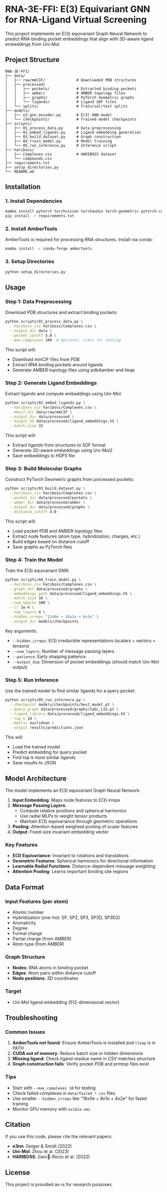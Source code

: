 # RNA-3E-FFI: E(3) Equivariant GNN for RNA-Ligand Virtual Screening

This project implements an E(3) equivariant Graph Neural Network to predict RNA binding pocket embeddings that align with 3D-aware ligand embeddings from Uni-Mol.

## Project Structure

```
RNA-3E-FFI/
├── data/
│   ├── raw/mmCIF/              # Downloaded PDB structures
│   ├── processed/
│   │   ├── pockets/            # Extracted binding pockets
│   │   ├── amber/              # AMBER topology files
│   │   ├── graphs/             # PyTorch Geometric graphs
│   │   └── ligands/            # Ligand SDF files
│   └── splits/                 # Train/val/test splits
├── models/
│   ├── e3_gnn_encoder.py       # E(3) GNN model
│   └── checkpoints/            # Trained model checkpoints
├── scripts/
│   ├── 01_process_data.py      # Data preprocessing
│   ├── 02_embed_ligands.py     # Ligand embedding generation
│   ├── 03_build_dataset.py     # Graph construction
│   ├── 04_train_model.py       # Model training
│   └── 05_run_inference.py     # Inference script
├── hariboss/
│   ├── Complexes.csv           # HARIBOSS dataset
│   └── compounds.csv
├── requirements.txt
├── setup_directories.py
└── README.md
```

## Installation

### 1. Install Dependencies

```bash
mamba install pytorch torchvision torchaudio torch-geometric pytorch-cuda=12.1 -c pytorch-nightly -c nvidia
pip install -r requirements.txt
```

### 2. Install AmberTools

AmberTools is required for processing RNA structures. Install via conda:

```bash
mamba install -c conda-forge ambertools
```

### 3. Setup Directories

```bash
python setup_directories.py
```

## Usage

### Step 1: Data Preprocessing

Download PDB structures and extract binding pockets:

```bash
python scripts/01_process_data.py \
  --hariboss_csv hariboss/Complexes.csv \
  --output_dir data \
  --pocket_cutoff 5.0 \
  --max_complexes 100  # Optional: limit for testing
```

This script will:
- Download mmCIF files from PDB
- Extract RNA binding pockets around ligands
- Generate AMBER topology files using pdb4amber and tleap

### Step 2: Generate Ligand Embeddings

Extract ligands and compute embeddings using Uni-Mol:

```bash
python scripts/02_embed_ligands.py \
  --hariboss_csv hariboss/Complexes.csv \
  --mmcif_dir data/raw/mmCIF \
  --output_dir data/processed \
  --output_h5 data/processed/ligand_embeddings.h5 \
  --batch_size 32
```

This script will:
- Extract ligands from structures to SDF format
- Generate 3D-aware embeddings using Uni-Mol2
- Save embeddings to HDF5 file

### Step 3: Build Molecular Graphs

Construct PyTorch Geometric graphs from processed pockets:

```bash
python scripts/03_build_dataset.py \
  --hariboss_csv hariboss/Complexes.csv \
  --pocket_dir data/processed/pockets \
  --amber_dir data/processed/amber \
  --output_dir data/processed/graphs \
  --distance_cutoff 4.0
```

This script will:
- Load pocket PDB and AMBER topology files
- Extract node features (atom type, hybridization, charges, etc.)
- Build edges based on distance cutoff
- Save graphs as PyTorch files

### Step 4: Train the Model

Train the E(3) equivariant GNN:

```bash
python scripts/04_train_model.py \
  --hariboss_csv hariboss/Complexes.csv \
  --graph_dir data/processed/graphs \
  --embeddings_path data/processed/ligand_embeddings.h5 \
  --batch_size 16 \
  --num_epochs 100 \
  --lr 1e-4 \
  --num_layers 4 \
  --hidden_irreps "32x0e + 16x1o + 8x2e" \
  --output_dir models/checkpoints
```

Key arguments:
- `--hidden_irreps`: E(3) irreducible representations (scalars + vectors + tensors)
- `--num_layers`: Number of message passing layers
- `--patience`: Early stopping patience
- `--output_dim`: Dimension of pocket embeddings (should match Uni-Mol output)

### Step 5: Run Inference

Use the trained model to find similar ligands for a query pocket:

```bash
python scripts/05_run_inference.py \
  --checkpoint models/checkpoints/best_model.pt \
  --query_graph data/processed/graphs/1abc_LIG.pt \
  --ligand_library data/processed/ligand_embeddings.h5 \
  --top_k 10 \
  --metric euclidean \
  --output results/predictions.json
```

This will:
- Load the trained model
- Predict embedding for query pocket
- Find top-k most similar ligands
- Save results to JSON

## Model Architecture

The model implements an E(3) equivariant Graph Neural Network:

1. **Input Embedding**: Maps node features to E(3) irreps
2. **Message Passing Layers**:
   - Compute relative positions and spherical harmonics
   - Use radial MLPs to weight tensor products
   - Maintain E(3) equivariance through geometric operations
3. **Pooling**: Attention-based weighted pooling of scalar features
4. **Output**: Fixed-size invariant embedding vector

### Key Features

- **E(3) Equivariance**: Invariant to rotations and translations
- **Geometric Features**: Spherical harmonics for directional information
- **Learnable Radial Functions**: Distance-dependent message weighting
- **Attention Pooling**: Learns important binding site regions

## Data Format

### Input Features (per atom)
- Atomic number
- Hybridization (one-hot: SP, SP2, SP3, SP3D, SP3D2)
- Aromaticity
- Degree
- Formal charge
- Partial charge (from AMBER)
- Atom type (from AMBER)

### Graph Structure
- **Nodes**: RNA atoms in binding pocket
- **Edges**: Atom pairs within distance cutoff
- **Node positions**: 3D coordinates

### Target
- Uni-Mol ligand embedding (512-dimensional vector)

## Troubleshooting

### Common Issues

1. **AmberTools not found**: Ensure AmberTools is installed and `tleap` is in PATH
2. **CUDA out of memory**: Reduce batch size or hidden dimensions
3. **Missing ligand**: Check ligand residue name in CSV matches structure
4. **Graph construction fails**: Verify pocket PDB and prmtop files exist

### Tips

- Start with `--max_complexes 10` for testing
- Check failed complexes in `data/failed_*.csv` files
- Use smaller `--hidden_irreps` like "16x0e + 8x1o + 4x2e" for faster training
- Monitor GPU memory with `nvidia-smi`

## Citation

If you use this code, please cite the relevant papers:

- **e3nn**: Geiger & Smidt (2022)
- **Uni-Mol**: Zhou et al. (2023)
- **HARIBOSS**: Garc໚-Recio et al. (2022)

## License

This project is provided as-is for research purposes.
